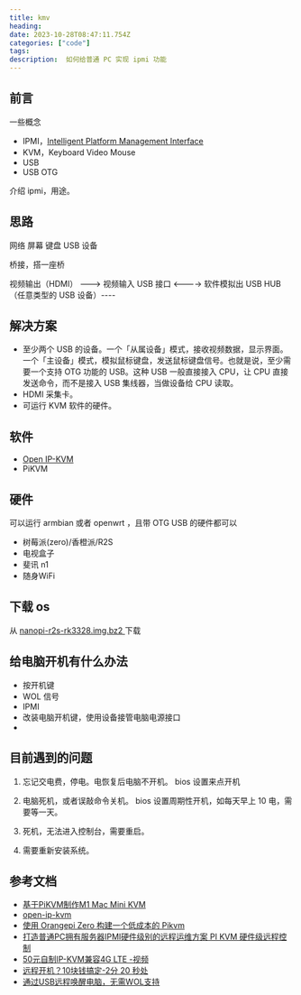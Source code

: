 ```yaml
---
title: kmv
heading:  
date: 2023-10-28T08:47:11.754Z
categories: ["code"]
tags: 
description:  如何给普通 PC 实现 ipmi 功能
---
```


## 前言
一些概念
- IPMI，[Intelligent Platform Management Interface](https://www.bilibili.com/video/BV1FQ4y1f7iT/)
- KVM，Keyboard Video Mouse
- USB
- USB OTG



介绍 ipmi，用途。

## 思路
网络
屏幕
键盘
USB 设备

桥接，搭一座桥

视频输出（HDMI） ---> 视频输入
USB 接口 <----> 软件模拟出 USB HUB （任意类型的 USB 设备）----



## 解决方案

- 至少两个 USB 的设备。一个「从属设备」模式，接收视频数据，显示界面。一个「主设备」模式，模拟鼠标键盘，发送鼠标键盘信号。也就是说，至少需要一个支持 OTG 功能的 USB。这种 USB 一般直接接入 CPU，让 CPU 直接发送命令，而不是接入 USB 集线器，当做设备给 CPU 读取。 
- HDMI 采集卡。
- 可运行 KVM 软件的硬件。

## 软件
- [Open IP-KVM](https://github.com/Nihiue/open-ip-kvm)
- PiKVM 

## 硬件
可以运行 armbian 或者 openwrt ，且带 OTG USB 的硬件都可以
- 树莓派(zero)/香橙派/R2S
- 电视盒子
- 斐讯 n1
- 随身WiFi


## 下载 os
从 [nanopi-r2s-rk3328.img.bz2
](https://github.com/Yura80/os) 下载


## 给电脑开机有什么办法
- 按开机键
- WOL 信号
- IPMI
- 改装电脑开机键，使用设备接管电脑电源接口
- 

## 目前遇到的问题

1. 忘记交电费，停电。电恢复后电脑不开机。
bios 设置来点开机

2. 电脑死机，或者误敲命令关机。
bios 设置周期性开机，如每天早上 10 电，需要等一天。

3. 死机，无法进入控制台，需要重启。

4. 需要重新安装系统。









## 参考文档
- [基于PiKVM制作M1 Mac Mini KVM](https://blog.cyyself.name/pikvm-m1-mac-mini/)
- [open-ip-kvm](https://github.com/Nihiue/open-ip-kvm)
- [使用 Orangepi Zero 构建一个低成本的 Pikvm](https://www.bilibili.com/read/cv21169636/)
- [打造普通PC拥有服务器IPMI硬件级别的远程运维方案 PI KVM 硬件级远程控制](https://github.com/toss-a/pikvm-armbian/blob/master/README-zh-CN.MD)
- [50元自制IP-KVM兼容4G LTE -视频](https://www.bilibili.com/video/BV1dc411N7zh)
- [远程开机？10块钱搞定-2分 20 秒处](https://www.bilibili.com/video/BV1JX4y1V7mi)
- [通过USB远程唤醒电脑，无需WOL支持](https://www.bilibili.com/video/BV1mz4y1r7EL)









